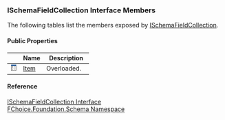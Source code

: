 ﻿### ISchemaFieldCollection Interface Members

The following tables list the members exposed by [ISchemaFieldCollection](fcSDK~FChoice.Foundation.Schema.ISchemaFieldCollection.md).

#### Public Properties

|   | Name | Description |
| --- | --- | --- |
| ![ Property](dotnetimages/Property.png) | [Item](fcSDK~FChoice.Foundation.Schema.ISchemaFieldCollection~Item.md) | Overloaded.    |





#### Reference

[ISchemaFieldCollection Interface](fcSDK~FChoice.Foundation.Schema.ISchemaFieldCollection.md)  
[FChoice.Foundation.Schema Namespace](fcSDK~FChoice.Foundation.Schema_namespace.md)